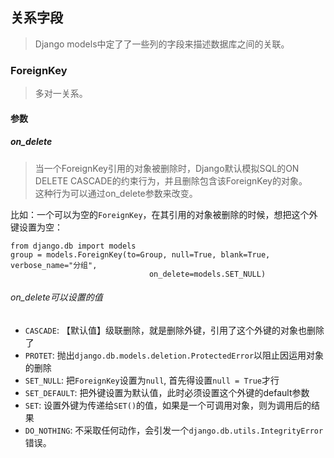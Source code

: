 ## 关系字段
> Django models中定了了一些列的字段来描述数据库之间的关联。

### ForeignKey
> 多对一关系。

#### 参数

##### on_delete
> 当一个ForeignKey引用的对象被删除时，Django默认模拟SQL的ON DELETE CASCADE的约束行为，并且删除包含该ForeignKey的对象。  
这种行为可以通过on_delete参数来改变。

比如：一个可以为空的`ForeignKey`，在其引用的对象被删除的时候，想把这个外键设置为空：

```
from django.db import models
group = models.ForeignKey(to=Group, null=True, blank=True, verbose_name="分组",
                               on_delete=models.SET_NULL)
```

###### on_delete可以设置的值
- `CASCADE`: 【默认值】级联删除，就是删除外键，引用了这个外键的对象也删除了
- `PROTET`: 抛出`django.db.models.deletion.ProtectedError`以阻止因运用对象的删除
- `SET_NULL`: 把`ForeignKey`设置为`null`, 首先得设置`null = True`才行
- `SET_DEFAULT`: 把外键设置为默认值，此时必须设置这个外键的default参数
- `SET`: 设置外键为传递给`SET()`的值，如果是一个可调用对象，则为调用后的结果
- `DO_NOTHING`: 不采取任何动作，会引发一个`django.db.utils.IntegrityError`错误。

